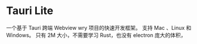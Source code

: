 # Tauri Lite
一个基于 Tauri 跨端 Webview wry 项目的快速开发框架。
支持 Mac 、Linux 和 Windows。
只有 2M 大小，不需要学习 Rust，也没有 electron 庞大的体积，